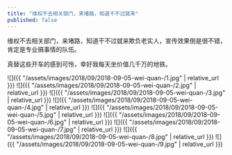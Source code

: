 ```yaml
---
title: "维权不去相关部门，来堵路，知道干不过就来"
published: false
---
```

维权不去相关部门，来堵路，知道干不过就来欺负老实人，宣传效果倒是很不错，肯定是专业搞事情的队伍。

真替这些开车的感到可怜，幸好我每天坐价值几千万的地铁。



![]({{ "/assets/images/2018/09/2018-09-05-wei-quan-/1.jpg" | relative_url }})
![]({{ "/assets/images/2018/09/2018-09-05-wei-quan-/2.jpg" | relative_url }})
![]({{ "/assets/images/2018/09/2018-09-05-wei-quan-/3.jpg" | relative_url }})
![]({{ "/assets/images/2018/09/2018-09-05-wei-quan-/4.jpg" | relative_url }})
![]({{ "/assets/images/2018/09/2018-09-05-wei-quan-/5.jpg" | relative_url }})
![]({{ "/assets/images/2018/09/2018-09-05-wei-quan-/6.jpg" | relative_url }})
![]({{ "/assets/images/2018/09/2018-09-05-wei-quan-/7.jpg" | relative_url }})
![]({{ "/assets/images/2018/09/2018-09-05-wei-quan-/8.jpg" | relative_url }})
![]({{ "/assets/images/2018/09/2018-09-05-wei-quan-/9.jpg" | relative_url }})
